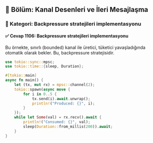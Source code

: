 ## 📘 Bölüm: Kanal Desenleri ve İleri Mesajlaşma  
### 🔹 Kategori: Backpressure stratejileri implementasyonu  
#### ✅ Cevap 1106: Backpressure stratejileri implementasyonu

Bu örnekte, sınırlı (bounded) kanal ile üretici, tüketici yavaşladığında otomatik olarak bekler. Bu, backpressure stratejisidir.

```rust
use tokio::sync::mpsc;
use tokio::time::{sleep, Duration};

#[tokio::main]
async fn main() {
    let (tx, mut rx) = mpsc::channel(2);
    tokio::spawn(async move {
        for i in 0..5 {
            tx.send(i).await.unwrap();
            println!("Produced: {}", i);
        }
    });
    while let Some(val) = rx.recv().await {
        println!("Consumed: {}", val);
        sleep(Duration::from_millis(200)).await;
    }
}
```
